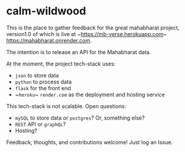 # calm-wildwood

This is the place to gather feedback for the great mahabharat project, version1.0 of which is live at ~https://mb-verse.herokuapp.com~ https://mahabharat.onrender.com.

The intention is to release an API for the Mahabharat data.

At the moment, the project tech-stack uses:

- `json` to store data
- `python` to process data
- `flask` for the front end
- ~`heroku`~ `render.com` as the deployment and hosting service

This tech-stack is not scalable. Open questions:

- `mySQL` to store data or `postgres`? Or, something else?
- `REST` API or `graphQL`?
-  Hosting?

Feedback, thoughts, and contributions welcome! Just log an Issue.
